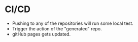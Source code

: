 # CI/CD

* Pushing to any of the repositories will run some local test.
* Trigger the action of the "generated" repo.
* gitHub pages gets updated.


